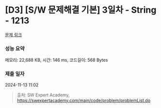 # [D3] [S/W 문제해결 기본] 3일차 - String - 1213 

[문제 링크](https://swexpertacademy.com/main/code/problem/problemDetail.do?contestProbId=AV14P0c6AAUCFAYi) 

### 성능 요약

메모리: 22,688 KB, 시간: 146 ms, 코드길이: 568 Bytes

### 제출 일자

2024-11-13 11:02



> 출처: SW Expert Academy, https://swexpertacademy.com/main/code/problem/problemList.do